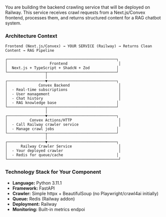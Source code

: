 You are building the backend crawling service that will be deployed on Railway. This service receives crawl requests from a Next.js/Convex frontend, processes them, and returns structured content for a RAG chatbot system.

### Architecture Context

```
Frontend (Next.js/Convex) → YOUR SERVICE (Railway) → Returns Clean Content → RAG Pipeline

┌─────────────────────────────────────────────────┐
│                   Frontend                       │
│  Next.js + TypeScript + ShadcN + Zod            │
└─────────────────┬───────────────────────────────┘
                  │
┌─────────────────▼───────────────────────────────┐
│              Convex Backend                      │
│  - Real-time subscriptions                       │
│  - User management                               │
│  - Chat history                                  │
│  - RAG knowledge base                           │
└─────────────────┬───────────────────────────────┘
                  │
┌─────────────────▼───────────────────────────────┐
│          Convex Actions/HTTP                     │
│  - Call Railway crawler service                  │
│  - Manage crawl jobs                            │
└─────────────────┬───────────────────────────────┘
                  │
┌─────────────────▼───────────────────────────────┐
│      Railway Crawler Service                     │
│  - Your deployed crawler                         │
│  - Redis for queue/cache                        │
└──────────────────────────────────────────────────┘
```

### Technology Stack for Your Component

- **Language:** Python 3.11.1
- **Framework:** FastAPI
- **Crawler:** Simple httpx + BeautifulSoup (no Playwright/crawl4ai initially)
- **Queue:** Redis (Railway addon)
- **Deployment:** Railway
- **Monitoring:** Built-in metrics endpoi
